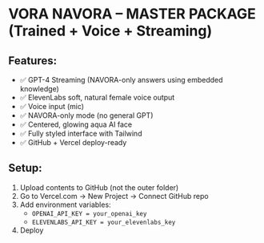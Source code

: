 # VORA NAVORA – MASTER PACKAGE (Trained + Voice + Streaming)

## Features:
- ✅ GPT-4 Streaming (NAVORA-only answers using embedded knowledge)
- ✅ ElevenLabs soft, natural female voice output
- ✅ Voice input (mic)
- ✅ NAVORA-only mode (no general GPT)
- ✅ Centered, glowing aqua AI face
- ✅ Fully styled interface with Tailwind
- ✅ GitHub + Vercel deploy-ready

## Setup:
1. Upload contents to GitHub (not the outer folder)
2. Go to Vercel.com → New Project → Connect GitHub repo
3. Add environment variables:
   - `OPENAI_API_KEY = your_openai_key`
   - `ELEVENLABS_API_KEY = your_elevenlabs_key`
4. Deploy